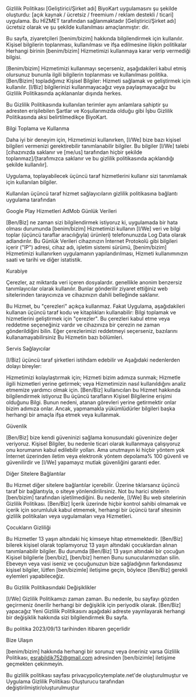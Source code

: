 Gizlilik Politikası
[Geliştirici/Şirket adı] BiyoKart uygulamasını şu şekilde oluşturdu: [açık kaynak / ücretsiz / freemium / reklam destekli / ticari] uygulama. Bu HİZMET tarafından sağlanmaktadır [Geliştirici/Şirket adı] ücretsiz olarak ve şu şekilde kullanılması amaçlanmıştır: dir.

Bu sayfa, ziyaretçileri [benim/bizim] hakkında bilgilendirmek için kullanılır. Kişisel bilgilerin toplanması, kullanılması ve ifşa edilmesine ilişkin politikalar Herhangi birinin [benim/bizim] Hizmetimizi kullanmaya karar verip vermediği bilgisi.

[Benim/bizim] Hizmetimizi kullanmayı seçerseniz, aşağıdakileri kabul etmiş olursunuz bununla ilgili bilgilerin toplanması ve kullanılması politika. [Ben/Bizim] topladığımız Kişisel Bilgiler: Hizmeti sağlamak ve geliştirmek için kullanılır. [I/Biz] bilgilerinizi kullanmayacağız veya paylaşmayacağız bu Gizlilik Politikasında açıklananlar dışında herkes.

Bu Gizlilik Politikasında kullanılan terimler aynı anlamlara sahiptir şu adresten erişilebilen Şartlar ve Koşullarımızda olduğu gibi İşbu Gizlilik Politikasında aksi belirtilmedikçe BiyoKart.

Bilgi Toplama ve Kullanma

Daha iyi bir deneyim için, Hizmetimizi kullanırken, [I/We] bize bazı kişisel bilgileri vermenizi gerektirebilir tanımlanabilir bilgiler. Bu bilgiler [I/We] talebi [cihazınızda saklanır ve [me/us] tarafından hiçbir şekilde toplanmaz]/[tarafımızca saklanır ve bu gizlilik politikasında açıklandığı şekilde kullanılır].

Uygulama, toplayabilecek üçüncü taraf hizmetlerini kullanır sizi tanımlamak için kullanılan bilgiler.

Kullanılan üçüncü taraf hizmet sağlayıcıların gizlilik politikasına bağlantı uygulama tarafından

Google Play Hizmetleri
AdMob
Günlük Verileri

[Ben/Biz] ne zaman sizi bilgilendirmek istiyoruz ki, uygulamada bir hata olması durumunda [benim/bizim] Hizmetimizi kullanın [I/We] veri ve bilgi toplar (üçüncü taraflar aracılığıyla) ürünleri) telefonunuzda Log Data olarak adlandırılır. Bu Günlük Verileri cihazınızın İnternet Protokolü gibi bilgileri içerir ("IP") adresi, cihaz adı, işletim sistemi sürümü, [benim/bizim] Hizmetimizi kullanırken uygulamanın yapılandırılması, Hizmeti kullanımınızın saati ve tarihi ve diğer istatistik.

Kurabiye

Çerezler, az miktarda veri içeren dosyalardır. genellikle anonim benzersiz tanımlayıcılar olarak kullanılır. Bunlar gönderilir ziyaret ettiğiniz web sitelerinden tarayıcınıza ve cihazınızın dahili belleğinde saklanır.

Bu Hizmet, bu "çerezleri" açıkça kullanmaz. Fakat Uygulama, aşağıdakileri kullanan üçüncü taraf kodu ve kitaplıkları kullanabilir: Bilgi toplamak ve hizmetlerini geliştirmek için "çerezler". Bu çerezleri kabul etme veya reddetme seçeneğiniz vardır ve cihazınıza bir çerezin ne zaman gönderildiğini bilin. Eğer çerezlerimizi reddetmeyi seçerseniz, bazılarını kullanamayabilirsiniz Bu Hizmetin bazı bölümleri.

Servis Sağlayıcılar

[I/Biz] üçüncü taraf şirketleri istihdam edebilir ve Aşağıdaki nedenlerden dolayı bireyler:

Hizmetimizi kolaylaştırmak için;
Hizmeti bizim adımıza sunmak;
Hizmetle ilgili hizmetleri yerine getirmek; veya
Hizmetimizin nasıl kullanıldığını analiz etmemize yardımcı olmak için.
[Ben/Biz] kullanıcıları bu Hizmet hakkında bilgilendirmek istiyoruz Bu üçüncü tarafların Kişisel Bilgilerine erişimi olduğunu Bilgi. Bunun nedeni, atanan görevleri yerine getirmektir onlar bizim adımıza onlar. Ancak, yapmamakla yükümlüdürler bilgileri başka herhangi bir amaçla ifşa etmek veya kullanmak.

Güvenlik

[Ben/Biz] bize kendi güveninizi sağlama konusundaki güveninize değer veriyoruz. Kişisel Bilgiler, bu nedenle ticari olarak kullanmaya çalışıyoruz onu korumanın kabul edilebilir yolları. Ama unutmayın ki hiçbir yöntem yok İnternet üzerinden iletim veya elektronik yöntem depolama% 100 güvenli ve güvenilirdir ve [I/We] yapamayız mutlak güvenliğini garanti eder.

Diğer Sitelere Bağlantılar

Bu Hizmet diğer sitelere bağlantılar içerebilir. Üzerine tıklarsanız üçüncü taraf bir bağlantıyla, o siteye yönlendirilirsiniz. Not bu harici sitelerin [ben/bizim] tarafından işletilmediğini. Bu nedenle, [I/We] Bu web sitelerinin Gizlilik Politikası. [Ben/Biz] İçerik üzerinde hiçbir kontrol sahibi olmamak ve içerik için sorumluluk kabul etmemek, herhangi bir üçüncü taraf sitesinin gizlilik politikaları veya uygulamaları veya Hizmetleri.

Çocukların Gizliliği

Bu Hizmetler 13 yaşın altındaki hiç kimseye hitap etmemektedir. [Ben/Biz] bilerek kişisel olarak toplamıyoruz 13 yaşın altındaki çocuklardan alınan tanımlanabilir bilgiler. Bu durumda [Ben/Biz] 13 yaşın altındaki bir çocuğun Kişisel bilgilerle [ben/biz], [ben/biz] hemen Bunu sunucularımızdan silin. Ebeveyn veya vasi iseniz ve çocuğunuzun bize sağladığının farkındasınız kişisel bilgiler, lütfen [ben/bizimle] iletişime geçin, böylece [Ben/Biz] gerekli eylemleri yapabileceğiz.

Bu Gizlilik Politikasındaki Değişiklikler

[I/We] Gizlilik Politikamızı zaman zaman. Bu nedenle, bu sayfayı gözden geçirmeniz önerilir herhangi bir değişiklik için periyodik olarak. [Ben/Biz] yapacağız Yeni Gizlilik Politikasını aşağıdaki adreste yayınlayarak herhangi bir değişiklik hakkında sizi bilgilendirmek Bu sayfa.

Bu politika 2023/09/13 tarihinden itibaren geçerlidir

Bize Ulaşın

[benim/bizim] hakkında herhangi bir sorunuz veya öneriniz varsa Gizlilik Politikası, esrabildik752@gmail.com adresinden [ben/bizimle] iletişime geçmekten çekinmeyin.

Bu gizlilik politikası sayfası privacypolicytemplate.net'de oluşturulmuştur ve Uygulama Gizlilik Politikası Oluşturucu tarafından değiştirilmiştir/oluşturulmuştur
